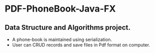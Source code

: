 # PDF-PhoneBook-Java-FX
## Data Structure and Algorithms project.
- A phone-book is maintained using serialization.
- User can CRUD records and save files in Pdf format on computer.
